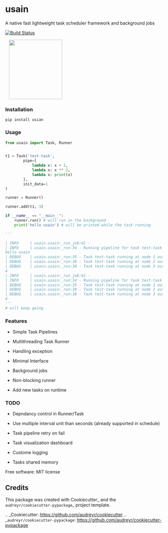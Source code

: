 
# usain

A native fast lightweight task scheduler framework and background jobs

[![Build Status](https://travis-ci.com/adhaamehab/usian.svg?branch=master)](https://travis-ci.com/adhaamehab/usian)


<img src="./icon.svg"
     width="170" height="190" align="middle" hspace="12" />



### Installation

```shell
pip install usian
```

### Usage

```python
from usain import Task, Runner


t1 = Task('test-task',
        pipe=[
            lambda x: x + 1,
            lambda x: x ** 2,
            lambda x: print(x)
        ],
        init_data=1
)

runner = Runner()

runner.add(t1, 3)

if __name__ == "__main__":
    runner.run() # will run in the background
    print('hello usain') # will be printed while the task running

'''

| INFO     | usain.usain:_run_job:61 -
| INFO     | usain.usain:_run:34 - Running pipeline for task test-task with intial data
hello usain
| DEBUG    | usain.usain:_run:35 - Task test-task running at node 1 out of 3
| DEBUG    | usain.usain:_run:38 - Task test-task running at node 2 out of 3
| DEBUG    | usain.usain:_run:38 - Task test-task running at node 3 out of 3
4
| INFO     | usain.usain:_run_job:61 -
| INFO     | usain.usain:_run:34 - Running pipeline for task test-task with intial data
| DEBUG    | usain.usain:_run:35 - Task test-task running at node 1 out of 3
| DEBUG    | usain.usain:_run:38 - Task test-task running at node 2 out of 3
| DEBUG    | usain.usain:_run:38 - Task test-task running at node 3 out of 3
4
'''
# will keep going

```

### Features

- Simple Task Pipelines

- Multithreading Task Runner

- Handling exception

- Minimal Interface

- Background jobs

- Non-blocking runner

- Add new tasks on runtime

### TODO

- Depndancy control in Runner/Task

- Use multiple interval unit than seconds (already supported in schedule)

- Task pipeline retry on fail

- Task visualization dashboard

- Custome logging

- Tasks shared memory



Free software: MIT license

Credits
-------

This package was created with Cookiecutter_ and the `audreyr/cookiecutter-pypackage`_ project template.

.. _Cookiecutter: https://github.com/audreyr/cookiecutter
.. _`audreyr/cookiecutter-pypackage`: https://github.com/audreyr/cookiecutter-pypackage
